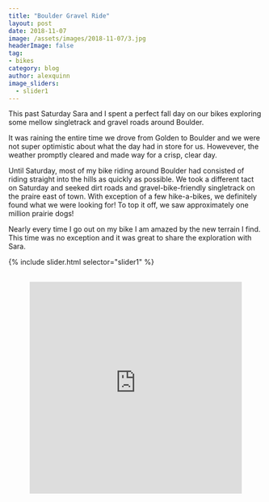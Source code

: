 ```yaml
---
title: "Boulder Gravel Ride"
layout: post
date: 2018-11-07
image: /assets/images/2018-11-07/3.jpg
headerImage: false
tag:
- bikes
category: blog
author: alexquinn
image_sliders:
  - slider1
---
```


This past Saturday Sara and I spent a perfect fall day on our bikes exploring some mellow singletrack and gravel roads around Boulder.

It was raining the entire time we drove from Golden to Boulder and we were not super optimistic about what the day had in store for us. Howevever, the weather promptly cleared and made way for a crisp, clear day.

Until Saturday, most of my bike riding around Boulder had consisted of riding straight into the hills as quickly as possible. We took a different tact on Saturday and seeked dirt roads and gravel-bike-friendly singletrack on the praire east of town. With exception of a few hike-a-bikes, we definitely found what we were looking for! To top it off, we saw approximately one million prairie dogs!

Nearly every time I go out on my bike I am amazed by the new terrain I find. This time was no exception and it was great to share the exploration with Sara.

{% include slider.html selector="slider1" %}

<br>

<div align="middle">
	<iframe src='https://www.gaiagps.com/datasummary/track/07f340e6-65a9-40e5-9163-f516c0a54abc/?embed=True' style='border:none; overflow-y: hidden; background-color:white; min-width: 320px; max-width:420px; width:100%; height: 420px;' scrolling='no' seamless='seamless'></iframe>
</div>
